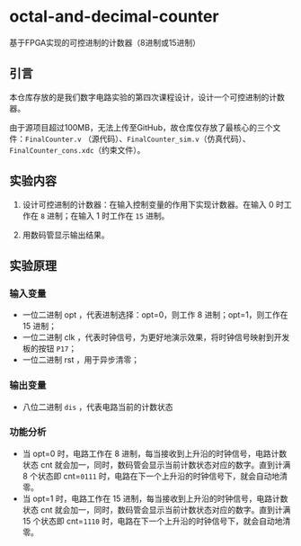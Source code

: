 # octal-and-decimal-counter
基于FPGA实现的可控进制的计数器（8进制或15进制）

## 引言

本仓库存放的是我们数字电路实验的第四次课程设计，设计一个可控进制的计数器。

由于源项目超过100MB，无法上传至GitHub，故仓库仅存放了最核心的三个文件：`FinalCounter.v` （源代码）、`FinalCounter_sim.v`（仿真代码）、`FinalCounter_cons.xdc`（约束文件）。

## 实验内容

1. 设计可控进制的计数器：在输入控制变量的作用下实现计数器。在输入 0 时工作在 `8` 进制；在输入 1 时工作在 `15` 进制。

2. 用数码管显示输出结果。

## 实验原理

### 输入变量

+ 一位二进制 opt ，代表进制选择：opt=0，则工作 8 进制；opt=1，则工作在 15 进制；
+ 一位二进制 clk ，代表时钟信号，为更好地演示效果，将时钟信号映射到开发板的按钮 `P17`；
+ 一位二进制 rst ，用于异步清零；

### 输出变量

+ 八位二进制 `dis` ，代表电路当前的计数状态

### 功能分析

+ 当 opt=0 时，电路工作在 8 进制，每当接收到上升沿的时钟信号，电路计数状态 cnt 就会加一，同时，数码管会显示当前计数状态对应的数字。直到计满 8 个状态即 cnt=`0111` 时，电路在下一个上升沿的时钟信号下，就会自动地清零。
+ 当 opt=1 时，电路工作在 15 进制，每当接收到上升沿的时钟信号，电路计数状态 cnt 就会加一，同时，数码管会显示当前计数状态对应的数字。直到计满 15 个状态即 cnt=`1110` 时，电路在下一个上升沿的时钟信号下，就会自动地清零。



